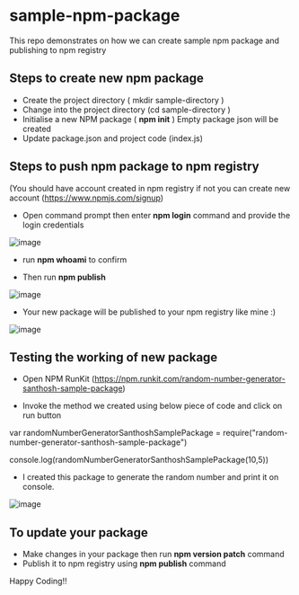 # sample-npm-package
This repo demonstrates on how we can create sample npm package and publishing to npm registry

## Steps to create new npm package

*  Create the project directory ( mkdir sample-directory  )
*  Change into the project directory  (cd sample-directory )
*  Initialise a new NPM package  ( **npm init** ) Empty package json will be created
*  Update package.json and project code (index.js)


## Steps to push npm package to npm registry  
(You should have account created in npm registry if not you can create new account (https://www.npmjs.com/signup)

*  Open command prompt then enter **npm login** command and provide the login credentials

![image](https://user-images.githubusercontent.com/59571096/190870035-f472ffd2-6466-44c0-973e-1ccaf0daf1c3.png)


*  run **npm whoami** to confirm 

*  Then run **npm publish**

![image](https://user-images.githubusercontent.com/59571096/190870082-fc1bc8be-6d9b-410c-9a18-b93bba2c8a32.png)


*  Your new package will be published to your npm registry like mine  :)


![image](https://user-images.githubusercontent.com/59571096/190870168-953bdc15-0bb0-4ac7-a383-abeb7d891b60.png)




## Testing the working of new package

*  Open NPM RunKit  (https://npm.runkit.com/random-number-generator-santhosh-sample-package)


*  Invoke the method we created using below piece of code and click on run button

var randomNumberGeneratorSanthoshSamplePackage = require("random-number-generator-santhosh-sample-package")

console.log(randomNumberGeneratorSanthoshSamplePackage(10,5))

*  I created this package to generate the random number and print it on console. 

![image](https://user-images.githubusercontent.com/59571096/190870913-492b497c-7c3f-4eca-98e5-3bc8d4b33d61.png)

## To update your package

*  Make changes in your package then run **npm version patch** command
*  Publish it to npm registry using **npm publish** command

Happy Coding!! 









